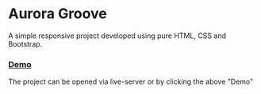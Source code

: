 # Aurora Groove
A simple responsive project developed using pure HTML, CSS and Bootstrap.


### [Demo](https://papiyinks.github.io/aurora-groove)

The project can be opened via live-server or by clicking the above "Demo"

